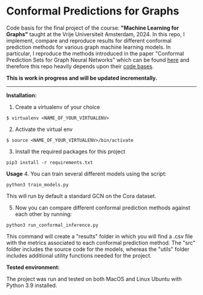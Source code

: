 # Conformal Predictions for Graphs
Code basis for the final project of the course: **"Machine Learning for Graphs"** taught at the Vrije Universiteit Amsterdam, 2024. 
In this repo, I implement, compare and reproduce results for different conformal prediction methods for various graph machine learning models. In particular,
I reproduce the methods introduced in the paper "Conformal Prediction Sets for Graph Neural Networks" which can be found [here](https://proceedings.mlr.press/v202/h-zargarbashi23a/h-zargarbashi23a.pdf)
and therefore this repo heavily depends upon their [code bases](https://github.com/soroushzargar/DAPS).

**This is work in progress and will be updated incrementally.**
___
**Installation:**

1. Create a virtualenv of your choice

~~~
$ virtualenv <NAME_OF_YOUR_VIRTUALENV> 
~~~

2. Activate the virtual env
~~~
$ source <NAME_OF_YOUR_VIRTUALENV>/bin/activate
~~~

3. Install the required packages for this project

~~~
pip3 install -r requirements.txt
~~~

**Usage**
4. You can train several different models using the script:

~~~
python3 train_models.py
~~~

This will run by default a standard GCN on the Cora dataset. 

5. Now you can compare different conformal prediction methods against each other by running:

~~~
python3 run_conformal_inference.py
~~~

This command will create a "results" folder in which you will find a .csv file with the metrics associated to each conformal prediction method.
The "src" folder includes the source code for the models, whereas the "utils" folder includes additional utility functions needed for the project.

**Tested environment:**

The project was run and tested on both MacOS and Linux Ubuntu with Python 3.9 installed.


